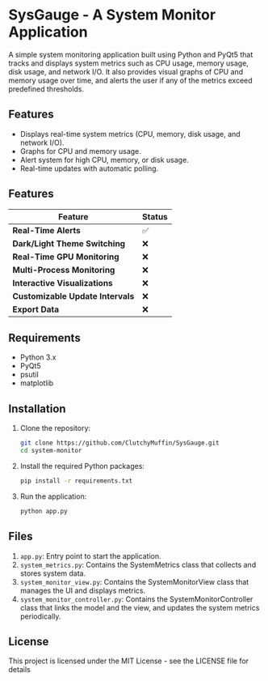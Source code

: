 # SysGauge - A System Monitor Application

A simple system monitoring application built using Python and PyQt5 that tracks and displays system metrics such as CPU usage, memory usage, disk usage, and network I/O. It also provides visual graphs of CPU and memory usage over time, and alerts the user if any of the metrics exceed predefined thresholds.

## Features

- Displays real-time system metrics (CPU, memory, disk usage, and network I/O).
- Graphs for CPU and memory usage.
- Alert system for high CPU, memory, or disk usage.
- Real-time updates with automatic polling.

## Features

| Feature                                      | Status     |
|----------------------------------------------|------------|
| **Real-Time Alerts**                         | ✅   |
| **Dark/Light Theme Switching**               | ❌   |
| **Real-Time GPU Monitoring**                 | ❌   |
| **Multi-Process Monitoring**                 | ❌   |
| **Interactive Visualizations**               | ❌   |
| **Customizable Update Intervals**            | ❌   |
| **Export Data**                              | ❌   |


## Requirements

- Python 3.x
- PyQt5
- psutil
- matplotlib

## Installation

1. Clone the repository:
    ```bash
    git clone https://github.com/ClutchyMuffin/SysGauge.git
    cd system-monitor
    ```

2. Install the required Python packages:
    ```bash
    pip install -r requirements.txt
    ```

3. Run the application:
    ```bash
    python app.py
    ```

## Files

1. `app.py`: Entry point to start the application.
2. `system_metrics.py`: Contains the SystemMetrics class that collects and stores system data.
3. `system_monitor_view.py`: Contains the SystemMonitorView class that manages the UI and displays metrics.
4. `system_monitor_controller.py`: Contains the SystemMonitorController class that links the model and the view, and updates the system metrics periodically.


## License
This project is licensed under the MIT License - see the LICENSE file for details